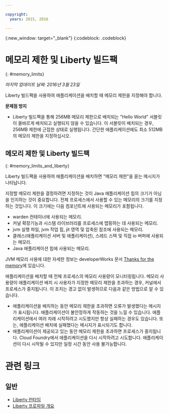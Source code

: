 ```yaml
---

copyright:
  years: 2015, 2016

---
```


{:new_window: target="_blank"}
{:codeblock: .codeblock}

# 메모리 제한 및 Liberty 빌드팩
{: #memory_limits}

*마지막 업데이트 날짜: 2016년 3월 23일*

Liberty 빌드팩을 사용하여 애플리케이션을 배치할 때 메모리 제한을 지정해야 합니다.

**문제점 방지**

* Liberty 빌드팩을 통해 256MB 메모리 제한으로 배치되는 "Hello World" 서블릿이 올바르게 배치되고 실행되지 않을 수 있습니다. 이 서블릿이 배치되는 경우, 256MB 제한에 근접한 상태로 실행됩니다. 간단한 애플리케이션에도 최소 512MB의 메모리 제한을 지정하십시오.

## 메모리 제한 및 Liberty 빌드팩
{: #memory_limits_and_liberty}


Liberty 빌드팩을 사용하여 애플리케이션을 배치하면 "메모리 제한"을 묻는 메시지가 나타납니다.

지정할 메모리 제한을 결정하려면 지정하는 것이 Java 애플리케이션 힙의 크기가 아님을 인지하는 것이 중요합니다. 전체 프로세스에서 사용할 수 있는 메모리의 크기를 지정하는 것입니다. 이 크기에는 다음 컴포넌트에 사용되는 메모리가 포함됩니다.

* warden 컨테이너에 사용되는 메모리.
* 커널 확장기능과 시스템 라이브러리를 프로세스에 맵핑하는 데 사용되는 메모리.
* jvm 실행 파일, jvm 작업 힙, jit 영역 및 압축된 참조에 사용되는 메모리.
* 클래스(애플리케이션 서버 및 애플리케이션), 스레드 스택 및 직접 io 버퍼에 사용되는 메모리.
* Java 애플리케이션 힙에 사용되는 메모리.

JVM 메모리 사용에 대한 자세한 정보는 developerWorks 문서 [Thanks for the memory](http://www.ibm.com/developerworks/library/j-nativememory-linux/)에 있습니다. 

애플리케이션을 배치할 때 전체 프로세스의 메모리 사용량이 모니터링됩니다. 메모리 사용량이 애플리케이션 배치 시 사용자가 지정한 메모리 제한을 초과하는 경우, 커널에서 프로세스가 중지됩니다. 이 조치는 경고 없이 발생하므로 다음과 같은 방법으로 알 수 있습니다. 

* 애플리케이션을 배치하는 동안 메모리 제한을 초과하면 오류가 발생했다는 메시지가 표시됩니다. 애플리케이션이 불안정하게 작동하는 것을 느낄 수 있습니다. 애플리케이션에서 여러 차례 시작하려고 시도했지만 항상 실패하는 경우도 있습니다. 또는, 애플리케이션 배치에 실패했다는 메시지가 표시되기도 합니다.
* 애플리케이션이 제공되고 있는 동안 메모리 제한을 초과하면 프로세스가 중지됩니다. Cloud Foundry에서 애플리케이션을 다시 시작하려고 시도합니다. 애플리케이션이 다시 시작될 수 있지만 일정 시간 동안 사용 불가능합니다.

# 관련 링크
## 일반
* [Liberty 런타임](index.html)
* [Liberty 프로파일 개요](http://www-01.ibm.com/support/knowledgecenter/SSAW57_8.5.5/com.ibm.websphere.wlp.nd.doc/ae/cwlp_about.html)
